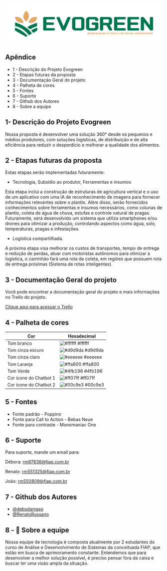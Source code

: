![Logo](https://raw.githubusercontent.com/debsdamaso/SobreCSS/31da8bafeb66cfc366f4d4d7ccbfed082e11a5e4/LOGOMARCA_COMPLETA.png)


## Apêndice

- 1 - Descrição do Projeto Evogreen
- 2 - Etapas futuras da proposta
- 3 - Documentação Geral do projeto
- 4 - Palheta de cores
- 5 - Fontes
- 6 - Suporte
- 7 - Github dos Autores
- 8 - Sobre a equipe

## 1- Descrição do Projeto Evogreen

Nossa proposta é desenvolver uma solução 360° desde os pequenos e médios produtores, com 
soluções logísticas, de distribuição e de alta eficiência para reduzir o desperdício e melhorar a 
qualidade dos alimentos.
## 2 - Etapas futuras da proposta
Estas etapas serão implementadas futuramente:

- Tecnologia, Subsídio ao produtor, Ferramentas e insumos

Esta etapa inclui a construção de estruturas de agricultura vertical e o uso de um aplicativo com uma IA de reconhecimento de imagens para fornecer informações relevantes sobre o plantio. Além disso, serão fornecidos conhecimentos sobre ferramentas e insumos necessários, como colunas de plantio, coleta de água de chuva, estufas e controle natural de pragas. Futuramente, será desenvolvido um sistema que utiliza smartphones e/ou drones 
 para otimizar a produção, controlando aspectos como água, solo, temperaturas, pragas e infestações.

- Logística compartilhada.

A próxima etapa visa melhorar os custos de transportes, tempo de entrega e redução de perdas, atuar com motoristas
autônomos para otimizar a logística, o caminhão fará uma rota de coleta, em regiões que possuem rota 
de entrega próximas (Sistema de rotas inteligentes).



## 3 - Documentação Geral do projeto
Você pode encontrar a documentação geral do projeto e mais informações no Trello do projeto.

[Clique aqui para acessar o Trello](https://trello.com/b/ecWkLHYo/evogreen)

## 4 - Palheta de cores

| Cor               | Hexadecimal                                                |
| ----------------- | ---------------------------------------------------------------- |
| Tom branco     | ![#ffffff](https://via.placeholder.com/10/ffffff?text=+) #ffffff |
| Tom cinza escuro     | ![#d9d9da](https://via.placeholder.com/10/d9d9da?text=+) #d9d9da |
| Tom cinza claro    | ![#eeeeee](https://via.placeholder.com/10/eeeeee?text=+) #eeeeee |
| Tom Laranja      | ![#ffa800](https://via.placeholder.com/10/ffa800?text=+) #ffa800 |
| Tom Verde   | ![#4fb196](https://via.placeholder.com/10/4fb196?text=+) #4fb196 |
| Cor ícone do Chatbot 1    | ![#ff07ff](https://via.placeholder.com/10/ff07ff?text=+) #ff07ff |
| Cor ícone do Chatbot 2     | ![#00c9e3](https://via.placeholder.com/10/00c9e3?text=+) #00c9e3 |

## 5 - Fontes

- Fonte padrão - Poppins 
- Fonte para Call to Action - Bebas Neue 
- Fonte para contraste - Monomaniac One 

## 6 - Suporte

Para suporte, mande um email para:

Débora:
rm97836@fiap.com.br

Renato:
rm551325@fiap.com.br

João:
rm550809@fiap.com.br



## 7 - Github dos Autores

- [@debsdamaso](https://www.github.com/debsdamaso)
- [@RenatoRussano](https://www.github.com/RenatoRussano)
## 8 - 🚀 Sobre a equipe
Nossa equipe de tecnologia é composta atualmente por 2 estudantes do curso de Análise e Desenvolvimento de Sistemas da conceituada FIAP, que estão em busca de aprimoramento constante.
Entendemos que para desenvolver a melhor solução possível, é preciso pensar fora da caixa e buscar ter uma visão ampla da situação.
